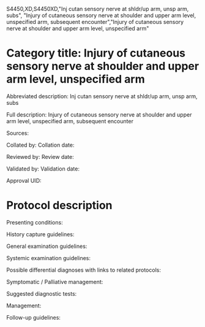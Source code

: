 S4450,XD,S4450XD,"Inj cutan sensory nerve at shldr/up arm, unsp arm, subs", "Injury of cutaneous sensory nerve at shoulder and upper arm level, unspecified arm, subsequent encounter","Injury of cutaneous sensory nerve at shoulder and upper arm level, unspecified arm"
# Category title: Injury of cutaneous sensory nerve at shoulder and upper arm level, unspecified arm

Abbreviated description: Inj cutan sensory nerve at shldr/up arm, unsp arm, subs

Full description: Injury of cutaneous sensory nerve at shoulder and upper arm level, unspecified arm, subsequent encounter

Sources:

Collated by:
Collation date:

Reviewed by:
Review date:

Validated by:
Validation date:

Approval UID:

# Protocol description

Presenting conditions:

History capture guidelines:

General examination guidelines:

Systemic examination guidelines:

Possible differential diagnoses with links to related protocols:

Symptomatic / Palliative management:

Suggested diagnostic tests:

Management:

Follow-up guidelines:
